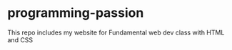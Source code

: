 # programming-passion
 This repo includes my website for Fundamental web dev class with HTML and CSS
